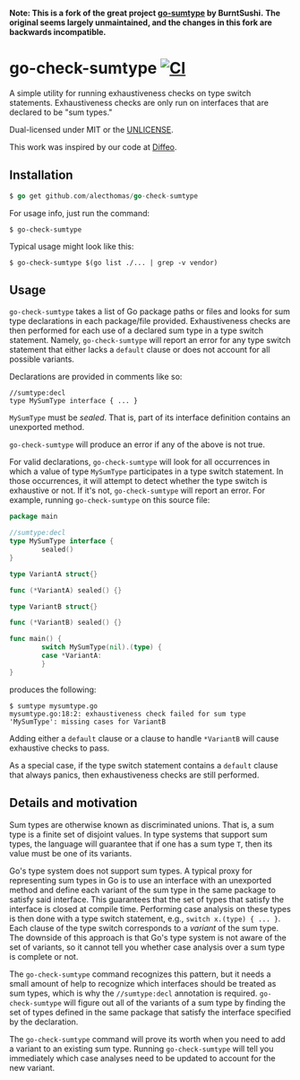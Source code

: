 **Note: This is a fork of the great project [go-sumtype](https://github.com/BurntSushi/go-sumtype) by BurntSushi.**
**The original seems largely unmaintained, and the changes in this fork are backwards incompatible.**

# go-check-sumtype [![CI](https://github.com/alecthomas/go-check-sumtype/actions/workflows/ci.yml/badge.svg)](https://github.com/alecthomas/go-check-sumtype/actions/workflows/ci.yml)
A simple utility for running exhaustiveness checks on type switch statements.
Exhaustiveness checks are only run on interfaces that are declared to be
"sum types."

Dual-licensed under MIT or the [UNLICENSE](http://unlicense.org).

This work was inspired by our code at
[Diffeo](https://diffeo.com).

## Installation

```go
$ go get github.com/alecthomas/go-check-sumtype
```

For usage info, just run the command:

```
$ go-check-sumtype
```

Typical usage might look like this:

```
$ go-check-sumtype $(go list ./... | grep -v vendor)
```

## Usage

`go-check-sumtype` takes a list of Go package paths or files and looks for sum type
declarations in each package/file provided. Exhaustiveness checks are then
performed for each use of a declared sum type in a type switch statement.
Namely, `go-check-sumtype` will report an error for any type switch statement that
either lacks a `default` clause or does not account for all possible variants.

Declarations are provided in comments like so:

```
//sumtype:decl
type MySumType interface { ... }
```

`MySumType` must be *sealed*. That is, part of its interface definition
contains an unexported method.

`go-check-sumtype` will produce an error if any of the above is not true.

For valid declarations, `go-check-sumtype` will look for all occurrences in which a
value of type `MySumType` participates in a type switch statement. In those
occurrences, it will attempt to detect whether the type switch is exhaustive
or not. If it's not, `go-check-sumtype` will report an error. For example, running
`go-check-sumtype` on this source file:

```go
package main

//sumtype:decl
type MySumType interface {
        sealed()
}

type VariantA struct{}

func (*VariantA) sealed() {}

type VariantB struct{}

func (*VariantB) sealed() {}

func main() {
        switch MySumType(nil).(type) {
        case *VariantA:
        }
}
```

produces the following:

```
$ sumtype mysumtype.go
mysumtype.go:18:2: exhaustiveness check failed for sum type 'MySumType': missing cases for VariantB
```

Adding either a `default` clause or a clause to handle `*VariantB` will cause
exhaustive checks to pass.

As a special case, if the type switch statement contains a `default` clause
that always panics, then exhaustiveness checks are still performed.

## Details and motivation

Sum types are otherwise known as discriminated unions. That is, a sum type is
a finite set of disjoint values. In type systems that support sum types, the
language will guarantee that if one has a sum type `T`, then its value must
be one of its variants.

Go's type system does not support sum types. A typical proxy for representing
sum types in Go is to use an interface with an unexported method and define
each variant of the sum type in the same package to satisfy said interface.
This guarantees that the set of types that satisfy the interface is closed
at compile time. Performing case analysis on these types is then done with
a type switch statement, e.g., `switch x.(type) { ... }`. Each clause of the
type switch corresponds to a *variant* of the sum type. The downside of this
approach is that Go's type system is not aware of the set of variants, so it
cannot tell you whether case analysis over a sum type is complete or not.

The `go-check-sumtype` command recognizes this pattern, but it needs a small amount
of help to recognize which interfaces should be treated as sum types, which
is why the `//sumtype:decl` annotation is required. `go-check-sumtype` will
figure out all of the variants of a sum type by finding the set of types
defined in the same package that satisfy the interface specified by the
declaration.

The `go-check-sumtype` command will prove its worth when you need to add a variant
to an existing sum type. Running `go-check-sumtype` will tell you immediately which
case analyses need to be updated to account for the new variant.
